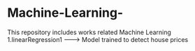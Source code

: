 # Machine-Learning-
This repository includes works related Machine Learning
<br>1.linearRegression1 ---> Model trained to detect house prices
